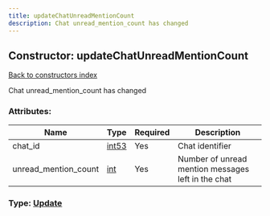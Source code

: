 ```yaml
---
title: updateChatUnreadMentionCount
description: Chat unread_mention_count has changed
---
```

## Constructor: updateChatUnreadMentionCount  
[Back to constructors index](index.md)



Chat unread_mention_count has changed

### Attributes:

| Name     |    Type       | Required | Description |
|----------|---------------|----------|-------------|
|chat\_id|[int53](../types/int53.md) | Yes|Chat identifier|
|unread\_mention\_count|[int](../types/int.md) | Yes|Number of unread mention messages left in the chat|



### Type: [Update](../types/Update.md)


